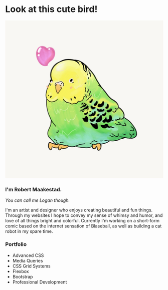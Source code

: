 # Look at this cute bird!

![Budgy Image](PudgyBudgy.jpg)

### I'm Robert Maakestad.
*You can call me Logan though.*

I'm an artist and designer who enjoys creating beautiful and fun things. Through my websites I hope to convey my sense of whimsy and humor, and love of all things bright and colorful. Currently  I'm working on a short-form comic based on the internet sensation of Blaseball, as well as building a cat robot in my spare time.

### Portfolio
* Advanced CSS
* Media Queries
* CSS Grid Systems
* Flexbox
* Bootstrap
* Professional Development

